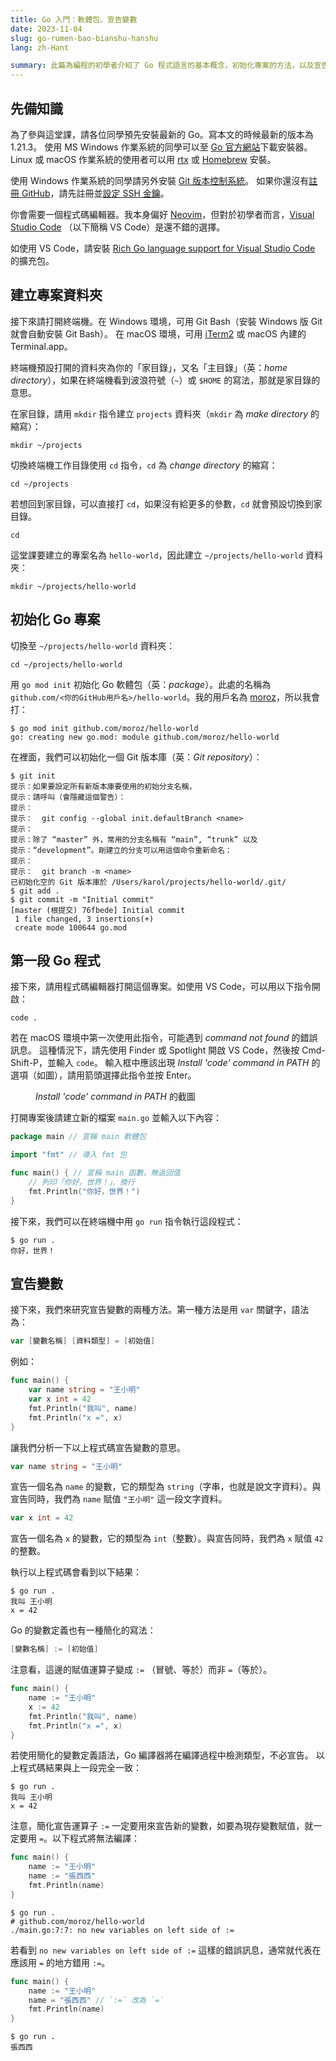 ```yaml
---
title: Go 入門：軟體包、宣告變數
date: 2023-11-04
slug: go-rumen-bao-bianshu-hanshu
lang: zh-Hant

summary: 此篇為編程的初學者介紹了 Go 程式語言的基本概念，初始化專案的方法，以及宣告變數的兩種語法。
---
```


## 先備知識

為了參與這堂課，請各位同學預先安裝最新的 Go。寫本文的時候最新的版本為 1.21.3。
使用 MS&nbsp;Windows 作業系統的同學可以至 [Go 官方網站](https://go.dev/dl/)下載安裝器。
Linux 或 macOS 作業系統的使用者可以用 [rtx](https://github.com/jdx/rtx) 或 [Homebrew](https://brew.sh/) 安裝。

使用 Windows 作業系統的同學請另外安裝 [Git 版本控制系統](https://git-scm.com/download/win)。
如果你還沒有[註冊 GitHub](https://github.com/signup)，請先註冊並[設定 SSH 金鑰](https://docs.github.com/en/authentication/connecting-to-github-with-ssh/generating-a-new-ssh-key-and-adding-it-to-the-ssh-agent)。

你會需要一個程式碼編輯器。我本身偏好 [Neovim](https://neovim.io/)，但對於初學者而言，[Visual Studio Code](https://code.visualstudio.com/) （以下簡稱 VS&nbsp;Code）是還不錯的選擇。

如使用 VS&nbsp;Code，請安裝 [Rich Go language support for Visual Studio Code](https://marketplace.visualstudio.com/items?itemName=golang.Go) 的擴充包。

## 建立專案資料夾

接下來請打開終端機。在 Windows 環境，可用 Git Bash（安裝 Windows 版 Git 就會自動安裝 Git Bash）。
在 macOS 環境，可用 [iTerm2](https://iterm2.com/) 或 macOS 內建的 Terminal.app。

終端機預設打開的資料夾為你的「家目錄」，又名「主目錄」（英：_home directory_），如果在終端機看到波浪符號（`~`）或 `$HOME` 的寫法，那就是家目錄的意思。

在家目錄，請用 `mkdir` 指令建立 `projects` 資料夾（`mkdir` 為 _make directory_ 的縮寫）：

```shell
mkdir ~/projects
```

切換終端機工作目錄使用 `cd` 指令，`cd` 為 _change directory_ 的縮寫：

```shell
cd ~/projects
```

若想回到家目錄，可以直接打 `cd`，如果沒有給更多的參數，`cd` 就會預設切換到家目錄。

```shell
cd
```

這堂課要建立的專案名為 `hello-world`，因此建立 `~/projects/hello-world` 資料夾：

```shell
mkdir ~/projects/hello-world
```

## 初始化 Go 專案

切換至 `~/projects/hello-world` 資料夾：

```shell
cd ~/projects/hello-world
```

用 `go mod init` 初始化 Go 軟體包（英：_package_）。此處的名稱為 `github.com/<你的GitHub用戶名>/hello-world`。我的用戶名為 [moroz](https://github.com/moroz)，所以我會打：

```shell
$ go mod init github.com/moroz/hello-world
go: creating new go.mod: module github.com/moroz/hello-world
```

在裡面，我們可以初始化一個 Git 版本庫（英：_Git repository_）：

```shell
$ git init
提示：如果要設定所有新版本庫要使用的初始分支名稱，
提示：請呼叫（會隱藏這個警告）：
提示：
提示：  git config --global init.defaultBranch <name>
提示：
提示：除了 “master” 外，常用的分支名稱有 “main”, “trunk” 以及
提示：“development”。剛建立的分支可以用這個命令重新命名：
提示：
提示：  git branch -m <name>
已初始化空的 Git 版本庫於 /Users/karol/projects/hello-world/.git/
$ git add .
$ git commit -m "Initial commit"
[master (根提交) 76fbede] Initial commit
 1 file changed, 3 insertions(+)
 create mode 100644 go.mod
```

## 第一段 Go 程式

接下來，請用程式碼編輯器打開這個專案。如使用 VS&nbsp;Code，可以用以下指令開啟：

```shell
code .
```

若在 macOS 環境中第一次使用此指令，可能遇到 _command not found_ 的錯誤訊息。
這種情況下，請先使用 Finder 或 Spotlight 開啟 VS&nbsp;Code，然後按 Cmd-Shift-P，並輸入 `code`。
輸入框中應該出現 _Install 'code' command in PATH_ 的選項（如圖），請用箭頭選擇此指令並按 Enter。

<figure>
<img src="/images/go-1/install-code-in-path.webp" alt="" />
<figcaption><em>Install 'code' command in PATH</em> 的截圖</figcaption>
</figure>

打開專案後請建立新的檔案 `main.go` 並輸入以下內容：

```go
package main // 宣稱 main 軟體包

import "fmt" // 導入 fmt 包

func main() { // 宣稱 main 函數，無返回值
    // 列印「你好，世界！」、換行
    fmt.Println("你好，世界！")
}
```

接下來，我們可以在終端機中用 `go run` 指令執行這段程式：

```shell
$ go run .
你好，世界！
```

## 宣告變數

接下來，我們來研究宣告變數的兩種方法。第一種方法是用 `var` 關鍵字，語法為：

```go
var [變數名稱] [資料類型] = [初始值]
```

例如：

```go
func main() {
    var name string = "王小明"
    var x int = 42
    fmt.Println("我叫", name)
    fmt.Println("x =", x)
}
```

讓我們分析一下以上程式碼宣告變數的意思。

```go
var name string = "王小明"
```

宣告一個名為 `name` 的變數，它的類型為 `string`（字串，也就是說文字資料）。與宣告同時，我們為 `name` 賦值 `"王小明"` 這一段文字資料。

```go
var x int = 42
```

宣告一個名為 `x` 的變數，它的類型為 `int`（整數）。與宣告同時，我們為 `x` 賦值 `42` 的整數。

執行以上程式碼會看到以下結果：

```shell
$ go run .
我叫 王小明
x = 42
```

Go 的變數定義也有一種簡化的寫法：

```go
[變數名稱] := [初始值]
```

注意看，這邊的賦值運算子變成 `:=` （冒號、等於）而非 `=`（等於）。

```go
func main() {
    name := "王小明"
    x := 42
    fmt.Println("我叫", name)
    fmt.Println("x =", x)
}
```

若使用簡化的變數定義語法，Go 編譯器將在編譯過程中檢測類型，不必宣告。
以上程式碼結果與上一段完全一致：

```shell
$ go run .
我叫 王小明
x = 42
```

注意，簡化宣告運算子 `:=` 一定要用來宣告新的變數，如要為現存變數賦值，就一定要用 `=`。以下程式將無法編譯：

```go
func main() {
    name := "王小明"
    name := "張西西"
    fmt.Println(name)
}
```

```shell
$ go run .
# github.com/moroz/hello-world
./main.go:7:7: no new variables on left side of :=
```

若看到 `no new variables on left side of :=` 這樣的錯誤訊息，通常就代表在應該用 `=` 的地方錯用 `:=`。

```go
func main() {
    name := "王小明"
    name = "張西西" // `:=` 改為 `=`
    fmt.Println(name)
}
```

```shell
$ go run .
張西西
```
